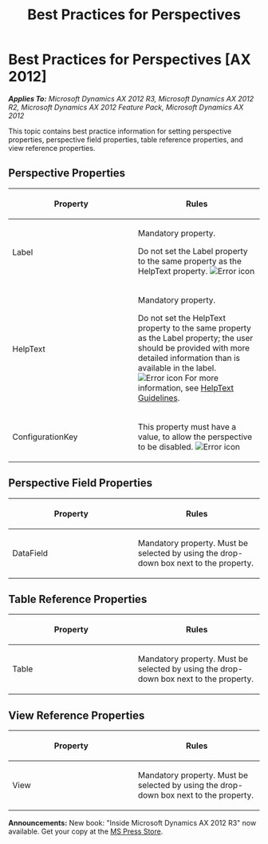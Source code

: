 ﻿---
title: Best Practices for Perspectives
TOCTitle: Perspectives
ms:assetid: 56ef9f7e-1972-4f0d-a428-1db516d4f363
ms:mtpsurl: https://msdn.microsoft.com/en-us/library/Aa640388(v=AX.60)
ms:contentKeyID: 35244332
ms.date: 05/18/2015
mtps_version: v=AX.60
---

# Best Practices for Perspectives [AX 2012]


_**Applies To:** Microsoft Dynamics AX 2012 R3, Microsoft Dynamics AX 2012 R2, Microsoft Dynamics AX 2012 Feature Pack, Microsoft Dynamics AX 2012_

This topic contains best practice information for setting perspective properties, perspective field properties, table reference properties, and view reference properties.

## Perspective Properties

<table>
<colgroup>
<col style="width: 50%" />
<col style="width: 50%" />
</colgroup>
<thead>
<tr class="header">
<th><p>Property</p></th>
<th><p>Rules</p></th>
</tr>
</thead>
<tbody>
<tr class="odd">
<td><p><span id="rx91labeqhelpt"></span></p>
<p>Label</p></td>
<td><p>Mandatory property.</p>
<p>Do not set the Label property to the same property as the HelpText property. <img src="images/Aa872655.ErrorIcon(AX.60).gif" title="Error icon" alt="Error icon" /></p></td>
</tr>
<tr class="even">
<td><p><span id="rx92helpteqlab"></span></p>
<p>HelpText</p></td>
<td><p>Mandatory property.</p>
<p>Do not set the HelpText property to the same property as the Label property; the user should be provided with more detailed information than is available in the label. <img src="images/Aa872655.ErrorIcon(AX.60).gif" title="Error icon" alt="Error icon" /> For more information, see <a href="helptext-guidelines.md">HelpText Guidelines</a>.</p></td>
</tr>
<tr class="odd">
<td><p><span id="rx90persconfigkeymand"></span></p>
<p>ConfigurationKey</p></td>
<td><p>This property must have a value, to allow the perspective to be disabled. <img src="images/Aa872655.ErrorIcon(AX.60).gif" title="Error icon" alt="Error icon" /></p></td>
</tr>
</tbody>
</table>


## Perspective Field Properties

<table>
<colgroup>
<col style="width: 50%" />
<col style="width: 50%" />
</colgroup>
<thead>
<tr class="header">
<th><p>Property</p></th>
<th><p>Rules</p></th>
</tr>
</thead>
<tbody>
<tr class="odd">
<td><p>DataField</p></td>
<td><p>Mandatory property. Must be selected by using the drop-down box next to the property.</p></td>
</tr>
</tbody>
</table>


## Table Reference Properties

<table>
<colgroup>
<col style="width: 50%" />
<col style="width: 50%" />
</colgroup>
<thead>
<tr class="header">
<th><p>Property</p></th>
<th><p>Rules</p></th>
</tr>
</thead>
<tbody>
<tr class="odd">
<td><p>Table</p></td>
<td><p>Mandatory property. Must be selected by using the drop-down box next to the property.</p></td>
</tr>
</tbody>
</table>


## View Reference Properties

<table>
<colgroup>
<col style="width: 50%" />
<col style="width: 50%" />
</colgroup>
<thead>
<tr class="header">
<th><p>Property</p></th>
<th><p>Rules</p></th>
</tr>
</thead>
<tbody>
<tr class="odd">
<td><p>View</p></td>
<td><p>Mandatory property. Must be selected by using the drop-down box next to the property.</p></td>
</tr>
</tbody>
</table>

  
**Announcements:** New book: "Inside Microsoft Dynamics AX 2012 R3" now available. Get your copy at the [MS Press Store](https://www.microsoftpressstore.com/store/inside-microsoft-dynamics-ax-2012-r3-9780735685109).

